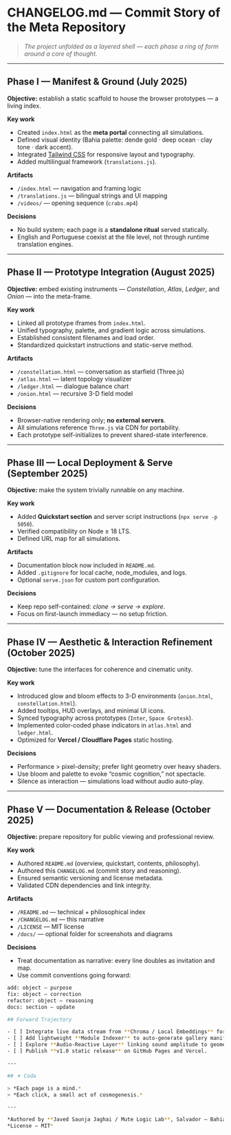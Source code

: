 # CHANGELOG.md — Commit Story of the Meta Repository

> *The project unfolded as a layered shell — each phase a ring of form around a core of thought.*

---

## Phase I — Manifest & Ground (July 2025)

**Objective:** establish a static scaffold to house the browser prototypes — a living index.

**Key work**
- Created `index.html` as the **meta portal** connecting all simulations.  
- Defined visual identity (Bahia palette: dende gold · deep ocean · clay tone · dark accent).  
- Integrated [Tailwind CSS](https://tailwindcss.com) for responsive layout and typography.  
- Added multilingual framework (`translations.js`).

**Artifacts**
- `/index.html` — navigation and framing logic  
- `/translations.js` — bilingual strings and UI mapping  
- `/videos/` — opening sequence (`crabs.mp4`)

**Decisions**
- No build system; each page is a **standalone ritual** served statically.  
- English and Portuguese coexist at the file level, not through runtime translation engines.

---

## Phase II — Prototype Integration (August 2025)

**Objective:** embed existing instruments — *Constellation*, *Atlas*, *Ledger*, and *Onion* — into the meta-frame.

**Key work**
- Linked all prototype iframes from `index.html`.  
- Unified typography, palette, and gradient logic across simulations.  
- Established consistent filenames and load order.  
- Standardized quickstart instructions and static-serve method.

**Artifacts**
- `/constellation.html` — conversation as starfield (Three.js)  
- `/atlas.html` — latent topology visualizer  
- `/ledger.html` — dialogue balance chart  
- `/onion.html` — recursive 3-D field model

**Decisions**
- Browser-native rendering only; **no external servers**.  
- All simulations reference `Three.js` via CDN for portability.  
- Each prototype self-initializes to prevent shared-state interference.

---

## Phase III — Local Deployment & Serve (September 2025)

**Objective:** make the system trivially runnable on any machine.

**Key work**
- Added **Quickstart section** and server script instructions (`npx serve -p 5050`).  
- Verified compatibility on Node ≥ 18 LTS.  
- Defined URL map for all simulations.

**Artifacts**
- Documentation block now included in `README.md`.  
- Added `.gitignore` for local cache, node_modules, and logs.  
- Optional `serve.json` for custom port configuration.

**Decisions**
- Keep repo self-contained: *clone → serve → explore*.  
- Focus on first-launch immediacy — no setup friction.

---

## Phase IV — Aesthetic & Interaction Refinement (October 2025)

**Objective:** tune the interfaces for coherence and cinematic unity.

**Key work**
- Introduced glow and bloom effects to 3-D environments (`onion.html`, `constellation.html`).  
- Added tooltips, HUD overlays, and minimal UI icons.  
- Synced typography across prototypes (`Inter`, `Space Grotesk`).  
- Implemented color-coded phase indicators in `atlas.html` and `ledger.html`.  
- Optimized for **Vercel / Cloudflare Pages** static hosting.

**Decisions**
- Performance > pixel-density; prefer light geometry over heavy shaders.  
- Use bloom and palette to evoke “cosmic cognition,” not spectacle.  
- Silence as interaction — simulations load without audio auto-play.

---

## Phase V — Documentation & Release (October 2025)

**Objective:** prepare repository for public viewing and professional review.

**Key work**
- Authored `README.md` (overview, quickstart, contents, philosophy).  
- Authored this `CHANGELOG.md` (commit story and reasoning).  
- Ensured semantic versioning and license metadata.  
- Validated CDN dependencies and link integrity.

**Artifacts**
- `/README.md` — technical + philosophical index  
- `/CHANGELOG.md` — this narrative  
- `/LICENSE` — MIT license  
- `/docs/` — optional folder for screenshots and diagrams

**Decisions**
- Treat documentation as narrative: every line doubles as invitation and map.  
- Use commit conventions going forward:

```bash
add: object — purpose
fix: object — correction
refactor: object — reasoning
docs: section — update

## Forward Trajectory

- [ ] Integrate live data stream from **Chroma / Local Embeddings** for interactive semantic search.  
- [ ] Add lightweight **Module Indexer** to auto-generate gallery manifests.  
- [ ] Explore **Audio-Reactive Layer** linking sound amplitude to geometric bloom.  
- [ ] Publish **v1.0 static release** on GitHub Pages and Vercel.

---

## ✴︎ Coda

> *Each page is a mind.*  
> *Each click, a small act of cosmogenesis.*

---

*Authored by **Javed Saunja Jaghai / Mute Logic Lab**, Salvador — Bahia (2025)*  
*License — MIT*
